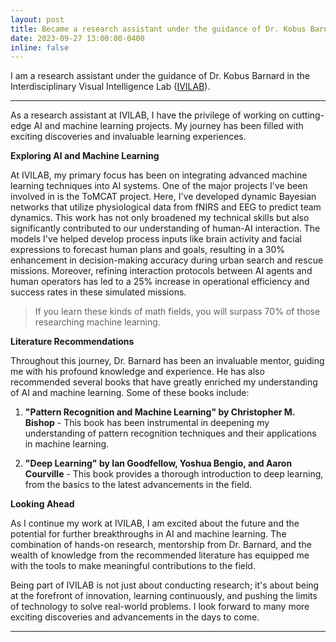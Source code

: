 ```yaml
---
layout: post
title: Became a research assistant under the guidance of Dr. Kobus Barnard in the Interdisciplinary Visual Intelligence Lab ([IVILAB](https://ivilab.org/)).
date: 2023-09-27 13:00:00-0400
inline: false
---
```


I am a research assistant under the guidance of Dr. Kobus Barnard in the Interdisciplinary Visual Intelligence Lab ([IVILAB](https://ivilab.org/)).

***

As a research assistant at IVILAB, I have the privilege of working on cutting-edge AI and machine learning projects. My journey has been filled with exciting discoveries and invaluable learning experiences.

**Exploring AI and Machine Learning**

At IVILAB, my primary focus has been on integrating advanced machine learning techniques into AI systems. One of the major projects I've been involved in is the ToMCAT project. Here, I've developed dynamic Bayesian networks that utilize physiological data from fNIRS and EEG to predict team dynamics. This work has not only broadened my technical skills but also significantly contributed to our understanding of human-AI interaction. The models I've helped develop process inputs like brain activity and facial expressions to forecast human plans and goals, resulting in a 30% enhancement in decision-making accuracy during urban search and rescue missions. Moreover, refining interaction protocols between AI agents and human operators has led to a 25% increase in operational efficiency and success rates in these simulated missions.

> If you learn these kinds of math fields, you will surpass 70% of those researching machine learning.

**Literature Recommendations**

Throughout this journey, Dr. Barnard has been an invaluable mentor, guiding me with his profound knowledge and experience. He has also recommended several books that have greatly enriched my understanding of AI and machine learning. Some of these books include:

1. **"Pattern Recognition and Machine Learning" by Christopher M. Bishop** - This book has been instrumental in deepening my understanding of pattern recognition techniques and their applications in machine learning.

2. **"Deep Learning" by Ian Goodfellow, Yoshua Bengio, and Aaron Courville** - This book provides a thorough introduction to deep learning, from the basics to the latest advancements in the field.

**Looking Ahead**

As I continue my work at IVILAB, I am excited about the future and the potential for further breakthroughs in AI and machine learning. The combination of hands-on research, mentorship from Dr. Barnard, and the wealth of knowledge from the recommended literature has equipped me with the tools to make meaningful contributions to the field.

Being part of IVILAB is not just about conducting research; it's about being at the forefront of innovation, learning continuously, and pushing the limits of technology to solve real-world problems. I look forward to many more exciting discoveries and advancements in the days to come.

***